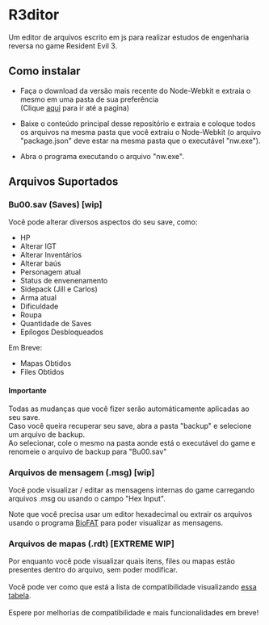 # R3ditor
Um editor de arquivos escrito em js para realizar estudos de engenharia reversa no game Resident Evil 3.

## Como instalar
- Faça o download da versão mais recente do Node-Webkit e extraia o mesmo em uma pasta de sua preferência<br>(Clique <a href="http://nwjs.io" target="_blank">aqui</a> para ir até a pagina)

- Baixe o conteúdo principal desse repositório e extraia e coloque todos os arquivos na mesma pasta que você extraiu o Node-Webkit (o arquivo "package.json" deve estar na mesma pasta que o executável "nw.exe").

- Abra o programa executando o arquivo "nw.exe".

## Arquivos Suportados

### Bu00.sav (Saves) [wip]
Você pode alterar diversos aspectos do seu save, como:

- HP
- Alterar IGT
- Alterar Inventários
- Alterar baús
- Personagem atual
- Status de envenenamento
- Sidepack (Jill e Carlos)
- Arma atual
- Dificuldade
- Roupa
- Quantidade de Saves
- Epílogos Desbloqueados

Em Breve:

- Mapas Obtidos
- Files Obtidos

#### Importante
Todas as mudanças que você fizer serão automáticamente aplicadas ao seu save.<br>
Caso você queira recuperar seu save, abra a pasta "backup" e selecione um arquivo de backup.<br>
Ao selecionar, cole o mesmo na pasta aonde está o executável do game e renomeie o arquivo de backup para "Bu00.sav"

### Arquivos de mensagem (.msg) [wip]
Você pode visualizar / editar as mensagens internas do game carregando arquivos .msg ou usando o campo "Hex Input".

Note que você precisa usar um editor hexadecimal ou extrair os arquivos usando o programa <a href="https://www.romhacking.net/utilities/1019/" target="_blank">BioFAT</a> para poder visualizar as mensagens.

### Arquivos de mapas (.rdt) [EXTREME WIP]
Por enquanto você pode visualizar quais itens, files ou mapas estão presentes dentro do arquivo, sem poder modificar.<br><br>
Você pode ver como que está a lista de compatibilidade visualizando <a href="https://docs.google.com/spreadsheets/d/1HviJVXH_3NpgZEdMI1Cdplyqqy3IUm92QJE5c7CF1_w" target="_blank">essa tabela</a>.<br><br>
Espere por melhorias de compatibilidade e mais funcionalidades em breve!
